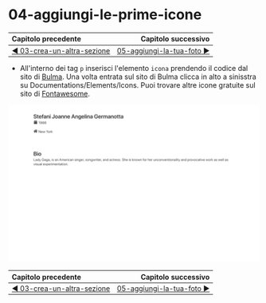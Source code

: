 # 04-aggiungi-le-prime-icone

| Capitolo precedente  | Capitolo successivo     |
| :--------------- | ---------------: |
| [◀︎ 03-crea-un-altra-sezione](../03-crea-un-altra-sezione)| [05-aggiungi-la-tua-foto ▶︎](../05-aggiungi-la-tua-foto) |

- All'interno dei tag `p` inserisci l'elemento `icona` prendendo il codice dal sito di [Bulma](https://bulma.io/documentation/).
Una volta entrata sul sito di Bulma clicca in alto a sinisstra su Documentations/Elements/Icons. 
Puoi trovare altre icone gratuite sul sito di [Fontawesome](https://fontawesome.com/icons?d=gallery&m=free).

<kbd>![04-image](../assets/Lessons/04-image.png)</kbd>

| Capitolo precedente  | Capitolo successivo     |
| :--------------- | ---------------: |
| [◀︎ 03-crea-un-altra-sezione](../03-crea-un-altra-sezione)| [05-aggiungi-la-tua-foto ▶︎](../05-aggiungi-la-tua-foto) |
